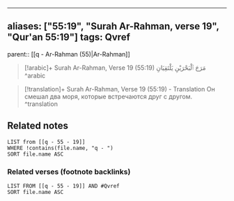
---
aliases: ["55:19", "Surah Ar-Rahman, verse 19", "Qur'an 55:19"]
tags: Qvref
---

parent:: [[q - Ar-Rahman (55)|Ar-Rahman]]

> [!arabic]+ Surah Ar-Rahman, Verse 19 (55:19)
> <span class="quran-arabic">مَرَجَ ٱلْبَحْرَيْنِ يَلْتَقِيَانِ</span>
^arabic

> [!translation]+ Surah Ar-Rahman, Verse 19 (55:19) - Translation
> Он смешал два моря, которые встречаются друг с другом.
^translation



## Related notes
```dataview
LIST from [[q - 55 - 19]]
WHERE !contains(file.name, "q - ")
SORT file.name ASC
```

### Related verses (footnote backlinks)
```dataview
LIST FROM [[q - 55 - 19]] AND #Qvref
SORT file.name ASC
```

